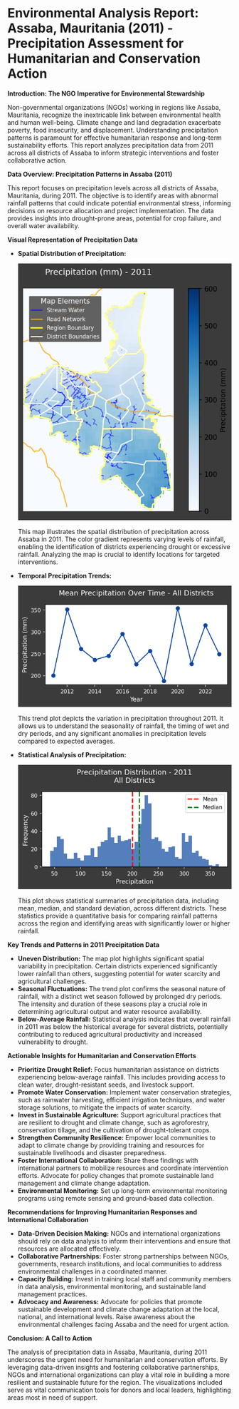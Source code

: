 
# Environmental Analysis Report: Assaba, Mauritania (2011) - Precipitation Assessment for Humanitarian and Conservation Action

**Introduction: The NGO Imperative for Environmental Stewardship**

Non-governmental organizations (NGOs) working in regions like Assaba, Mauritania, recognize the inextricable link between environmental health and human well-being. Climate change and land degradation exacerbate poverty, food insecurity, and displacement. Understanding precipitation patterns is paramount for effective humanitarian response and long-term sustainability efforts. This report analyzes precipitation data from 2011 across all districts of Assaba to inform strategic interventions and foster collaborative action.

**Data Overview: Precipitation Patterns in Assaba (2011)**

This report focuses on precipitation levels across all districts of Assaba, Mauritania, during 2011. The objective is to identify areas with abnormal rainfall patterns that could indicate potential environmental stress, informing decisions on resource allocation and project implementation. The data provides insights into drought-prone areas, potential for crop failure, and overall water availability.

**Visual Representation of Precipitation Data**

*   **Spatial Distribution of Precipitation:**

    ![Map Plot](map_plot.png)

    This map illustrates the spatial distribution of precipitation across Assaba in 2011. The color gradient represents varying levels of rainfall, enabling the identification of districts experiencing drought or excessive rainfall. Analyzing the map is crucial to identify locations for targeted interventions.

*   **Temporal Precipitation Trends:**

    ![Trend Plot](trend_plot.png)

    This trend plot depicts the variation in precipitation throughout 2011. It allows us to understand the seasonality of rainfall, the timing of wet and dry periods, and any significant anomalies in precipitation levels compared to expected averages.

*   **Statistical Analysis of Precipitation:**

    ![Stats Plot](stats_plot.png)

    This plot shows statistical summaries of precipitation data, including mean, median, and standard deviation, across different districts. These statistics provide a quantitative basis for comparing rainfall patterns across the region and identifying areas with significantly lower or higher rainfall.

**Key Trends and Patterns in 2011 Precipitation Data**

*   **Uneven Distribution:** The map plot highlights significant spatial variability in precipitation. Certain districts experienced significantly lower rainfall than others, suggesting potential for water scarcity and agricultural challenges.
*   **Seasonal Fluctuations:** The trend plot confirms the seasonal nature of rainfall, with a distinct wet season followed by prolonged dry periods. The intensity and duration of these seasons play a crucial role in determining agricultural output and water resource availability.
*   **Below-Average Rainfall:** Statistical analysis indicates that overall rainfall in 2011 was below the historical average for several districts, potentially contributing to reduced agricultural productivity and increased vulnerability to drought.

**Actionable Insights for Humanitarian and Conservation Efforts**

*   **Prioritize Drought Relief:** Focus humanitarian assistance on districts experiencing below-average rainfall. This includes providing access to clean water, drought-resistant seeds, and livestock support.
*   **Promote Water Conservation:** Implement water conservation strategies, such as rainwater harvesting, efficient irrigation techniques, and water storage solutions, to mitigate the impacts of water scarcity.
*   **Invest in Sustainable Agriculture:** Support agricultural practices that are resilient to drought and climate change, such as agroforestry, conservation tillage, and the cultivation of drought-tolerant crops.
*   **Strengthen Community Resilience:** Empower local communities to adapt to climate change by providing training and resources for sustainable livelihoods and disaster preparedness.
*   **Foster International Collaboration:** Share these findings with international partners to mobilize resources and coordinate intervention efforts. Advocate for policy changes that promote sustainable land management and climate change adaptation.
*   **Environmental Monitoring:** Set up long-term environmental monitoring programs using remote sensing and ground-based data collection.

**Recommendations for Improving Humanitarian Responses and International Collaboration**

*   **Data-Driven Decision Making:** NGOs and international organizations should rely on data analysis to inform their interventions and ensure that resources are allocated effectively.
*   **Collaborative Partnerships:** Foster strong partnerships between NGOs, governments, research institutions, and local communities to address environmental challenges in a coordinated manner.
*   **Capacity Building:** Invest in training local staff and community members in data analysis, environmental monitoring, and sustainable land management practices.
*   **Advocacy and Awareness:** Advocate for policies that promote sustainable development and climate change adaptation at the local, national, and international levels. Raise awareness about the environmental challenges facing Assaba and the need for urgent action.

**Conclusion: A Call to Action**

The analysis of precipitation data in Assaba, Mauritania, during 2011 underscores the urgent need for humanitarian and conservation efforts. By leveraging data-driven insights and fostering collaborative partnerships, NGOs and international organizations can play a vital role in building a more resilient and sustainable future for the region. The visualizations included serve as vital communication tools for donors and local leaders, highlighting areas most in need of support.
